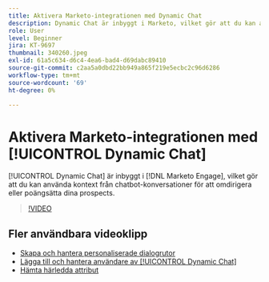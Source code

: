 ```yaml
---
title: Aktivera Marketo-integrationen med Dynamic Chat
description: Dynamic Chat är inbyggt i Marketo, vilket gör att du kan använda kontext från chatbot-konversationer för att omdirigera eller poängsätta dina prospects.
role: User
level: Beginner
jira: KT-9697
thumbnail: 340260.jpeg
exl-id: 61a5c634-d6c4-4ea6-bad4-d69dabc89410
source-git-commit: c2aa5a0dbd22bb949a865f219e5ecbc2c96d6286
workflow-type: tm+mt
source-wordcount: '69'
ht-degree: 0%

---
```


# Aktivera Marketo-integrationen med [!UICONTROL Dynamic Chat]

[!UICONTROL Dynamic Chat]  är inbyggt i [!DNL Marketo Engage], vilket gör att du kan använda kontext från chatbot-konversationer för att omdirigera eller poängsätta dina prospects.

>[!VIDEO](https://video.tv.adobe.com/v/340260/?quality=12&learn=on)

## Fler användbara videoklipp

* [Skapa och hantera personaliserade dialogrutor](dialogue-management.md)
* [Lägga till och hantera användare av [!UICONTROL Dynamic Chat]](user-management.md)
* [Hämta härledda attribut](capture-inferred-attributes.md)
